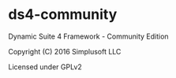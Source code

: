 # ds4-community
Dynamic Suite 4 Framework - Community Edition

Copyright (C) 2016 Simplusoft LLC

Licensed under GPLv2
